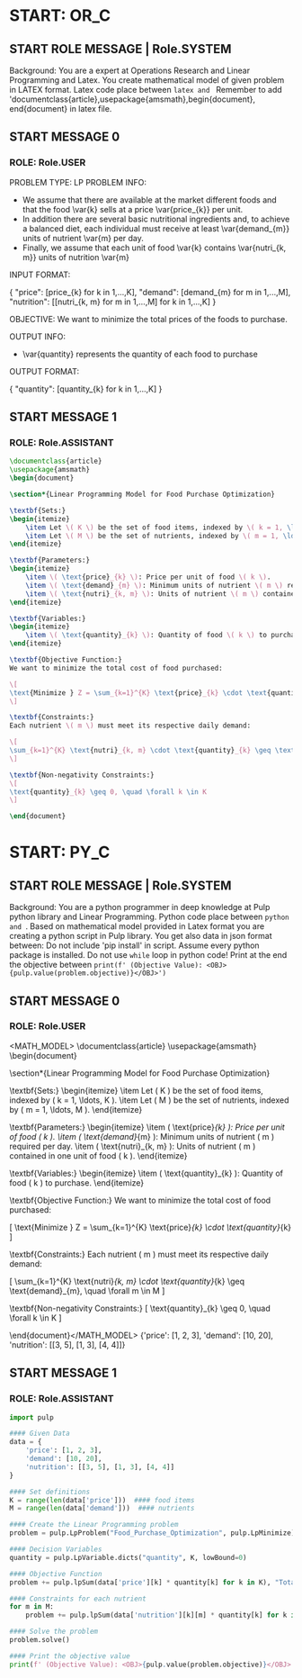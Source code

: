 # START: OR_C 
## START ROLE MESSAGE | Role.SYSTEM 
Background: You are a expert at Operations Research and Linear Programming and Latex. You create mathematical model of given problem in LATEX format. Latex code place between ```latex and ``` Remember to add 'documentclass{article},usepackage{amsmath},begin{document}, end{document} in latex file. 
## START MESSAGE 0 
### ROLE: Role.USER
<DESCRIPTION>
PROBLEM TYPE: LP
PROBLEM INFO:

- We assume that there are available at the market different foods and that the food \var{k} sells at a price \var{price_{k}} per unit. 
- In addition there are several basic nutritional ingredients and, to achieve a balanced diet, each individual must receive at least \var{demand_{m}} units of nutrient \var{m} per day. 
- Finally, we assume that each unit of food \var{k} contains \var{nutri_{k, m}} units of nutrition \var{m}

INPUT FORMAT:

{
	"price": [price_{k} for k in 1,...,K],
	"demand": [demand_{m} for m in 1,...,M],
	"nutrition": [[nutri_{k, m} for m in 1,...,M] for k in 1,...,K]
}


OBJECTIVE: We want to minimize the total prices of the foods to purchase.

OUTPUT INFO:

- \var{quantity} represents the quantity of each food to purchase

OUTPUT FORMAT:

{
	"quantity": [quantity_{k} for k in 1,...,K]
}
</DESCRIPTION>


## START MESSAGE 1 
### ROLE: Role.ASSISTANT
```latex
\documentclass{article}
\usepackage{amsmath}
\begin{document}

\section*{Linear Programming Model for Food Purchase Optimization}

\textbf{Sets:}
\begin{itemize}
    \item Let \( K \) be the set of food items, indexed by \( k = 1, \ldots, K \).
    \item Let \( M \) be the set of nutrients, indexed by \( m = 1, \ldots, M \).
\end{itemize}

\textbf{Parameters:}
\begin{itemize}
    \item \( \text{price}_{k} \): Price per unit of food \( k \).
    \item \( \text{demand}_{m} \): Minimum units of nutrient \( m \) required per day.
    \item \( \text{nutri}_{k, m} \): Units of nutrient \( m \) contained in one unit of food \( k \).
\end{itemize}

\textbf{Variables:}
\begin{itemize}
    \item \( \text{quantity}_{k} \): Quantity of food \( k \) to purchase.
\end{itemize}

\textbf{Objective Function:}
We want to minimize the total cost of food purchased:

\[
\text{Minimize } Z = \sum_{k=1}^{K} \text{price}_{k} \cdot \text{quantity}_{k}
\]

\textbf{Constraints:}
Each nutrient \( m \) must meet its respective daily demand:

\[
\sum_{k=1}^{K} \text{nutri}_{k, m} \cdot \text{quantity}_{k} \geq \text{demand}_{m}, \quad \forall m \in M
\]

\textbf{Non-negativity Constraints:}
\[
\text{quantity}_{k} \geq 0, \quad \forall k \in K
\]

\end{document}
```

# START: PY_C 
## START ROLE MESSAGE | Role.SYSTEM 
Background: You are a python programmer in deep knowledge at Pulp python library and Linear Programming. Python code place between ```python and ```. Based on mathematical model provided in Latex format you are creating a python script in Pulp library. You get also data in json format between: <DATA></DATA> Do not include 'pip install' in script. Assume every python package is installed. Do not use `while` loop in python code! Print at the end the objective between <OBJ></OBJ> `print(f' (Objective Value): <OBJ>{pulp.value(problem.objective)}</OBJ>')` 
## START MESSAGE 0 
### ROLE: Role.USER
<MATH_MODEL>
\documentclass{article}
\usepackage{amsmath}
\begin{document}

\section*{Linear Programming Model for Food Purchase Optimization}

\textbf{Sets:}
\begin{itemize}
    \item Let \( K \) be the set of food items, indexed by \( k = 1, \ldots, K \).
    \item Let \( M \) be the set of nutrients, indexed by \( m = 1, \ldots, M \).
\end{itemize}

\textbf{Parameters:}
\begin{itemize}
    \item \( \text{price}_{k} \): Price per unit of food \( k \).
    \item \( \text{demand}_{m} \): Minimum units of nutrient \( m \) required per day.
    \item \( \text{nutri}_{k, m} \): Units of nutrient \( m \) contained in one unit of food \( k \).
\end{itemize}

\textbf{Variables:}
\begin{itemize}
    \item \( \text{quantity}_{k} \): Quantity of food \( k \) to purchase.
\end{itemize}

\textbf{Objective Function:}
We want to minimize the total cost of food purchased:

\[
\text{Minimize } Z = \sum_{k=1}^{K} \text{price}_{k} \cdot \text{quantity}_{k}
\]

\textbf{Constraints:}
Each nutrient \( m \) must meet its respective daily demand:

\[
\sum_{k=1}^{K} \text{nutri}_{k, m} \cdot \text{quantity}_{k} \geq \text{demand}_{m}, \quad \forall m \in M
\]

\textbf{Non-negativity Constraints:}
\[
\text{quantity}_{k} \geq 0, \quad \forall k \in K
\]

\end{document}</MATH_MODEL>
<DATA>
{'price': [1, 2, 3], 'demand': [10, 20], 'nutrition': [[3, 5], [1, 3], [4, 4]]}</DATA>


## START MESSAGE 1 
### ROLE: Role.ASSISTANT
```python
import pulp

#### Given Data
data = {
    'price': [1, 2, 3],
    'demand': [10, 20],
    'nutrition': [[3, 5], [1, 3], [4, 4]]
}

#### Set definitions
K = range(len(data['price']))  #### food items
M = range(len(data['demand']))  #### nutrients

#### Create the Linear Programming problem
problem = pulp.LpProblem("Food_Purchase_Optimization", pulp.LpMinimize)

#### Decision Variables
quantity = pulp.LpVariable.dicts("quantity", K, lowBound=0)

#### Objective Function
problem += pulp.lpSum(data['price'][k] * quantity[k] for k in K), "Total_Cost"

#### Constraints for each nutrient
for m in M:
    problem += pulp.lpSum(data['nutrition'][k][m] * quantity[k] for k in K) >= data['demand'][m], f"Nutrient_Requirement_{m}"

#### Solve the problem
problem.solve()

#### Print the objective value
print(f' (Objective Value): <OBJ>{pulp.value(problem.objective)}</OBJ>')
```

